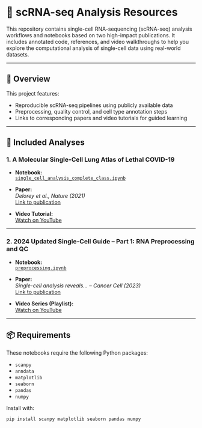 # 🧬 scRNA-seq Analysis Resources

This repository contains single-cell RNA-sequencing (scRNA-seq) analysis workflows and notebooks based on two high-impact publications. It includes annotated code, references, and video walkthroughs to help you explore the computational analysis of single-cell data using real-world datasets.

---

## 📘 Overview

This project features:

- Reproducible scRNA-seq pipelines using publicly available data  
- Preprocessing, quality control, and cell type annotation steps  
- Links to corresponding papers and video tutorials for guided learning

---

## 📄 Included Analyses

### 1. **A Molecular Single-Cell Lung Atlas of Lethal COVID-19**

- **Notebook:**  
  [`single_cell_analysis_complete_class.ipynb`](https://github.com/mousepixels/sanbomics_scripts/blob/main/single_cell_analysis_complete_class.ipynb)

- **Paper:**  
  *Delorey et al., Nature (2021)*  
  [Link to publication](https://www.nature.com/articles/s41586-021-03569-1)

- **Video Tutorial:**  
  [Watch on YouTube](https://www.youtube.com/watch?v=uvyG9yLuNSE)

---

### 2. **2024 Updated Single-Cell Guide – Part 1: RNA Preprocessing and QC**

- **Notebook:**  
  [`preprocessing.ipynb`](https://github.com/mousepixels/sanbomics_scripts/blob/main/sc2024/preprocessing.ipynb)

- **Paper:**  
  *Single-cell analysis reveals... – Cancer Cell (2023)*  
  [Link to publication](https://www.cell.com/cancer-cell/fulltext/S1535-6108(23)00364-1)

- **Video Series (Playlist):**  
  [Watch on YouTube](https://www.youtube.com/watch?v=cmOlCTGX4Ik&list=PLi1VnGoeDGjuZmB8zJNqpuhGe6Zj7HNYQ)

---

## 📦 Requirements

These notebooks require the following Python packages:

- `scanpy`  
- `anndata`  
- `matplotlib`  
- `seaborn`  
- `pandas`  
- `numpy`

Install with:

```bash
pip install scanpy matplotlib seaborn pandas numpy
```


